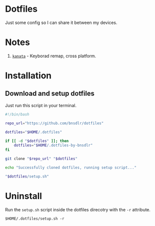 # Dotfiles

Just some config so I can share it between my devices. 

# Notes

1. [`kanata`](https://github.com/jtroo/kanata) - Keyborad remap, cross platform.

# Installation

## Download and setup dotfiles

Just run this script in your terminal.

```bash
#!/bin/bash

repo_url="https://github.com/bnsdlr/dotfiles"

dotfiles="$HOME/.dotfiles"

if [[ -d "$dotfiles" ]]; then
    dotfiles="$HOME/.dotfiles-by-bnsdlr"
fi

git clone "$repo_url" "$dotfiles" 

echo "Successfully cloned dotfiles, running setup script..."

"$dotfiles/setup.sh"
```

# Uninstall

Run the `setup.sh` script inside the dotfiles direcotry with the `-r` attribute.

```shell
$HOME/.dotfiles/setup.sh -r
```
